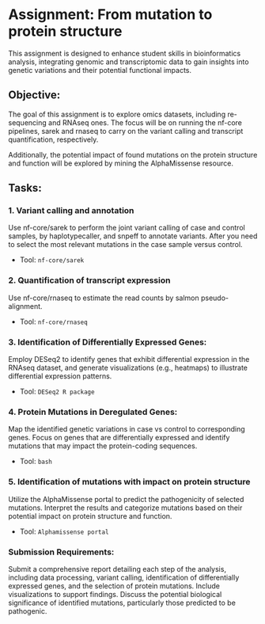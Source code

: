 # Assignment: From mutation to protein structure

This assignment is designed to enhance student skills in bioinformatics analysis, integrating genomic and transcriptomic data to gain insights into genetic variations and their potential functional impacts. 


## Objective:

The goal of this assignment is to explore omics datasets, including re-sequencing and RNAseq ones. The focus will be on running the nf-core pipelines, sarek and rnaseq to carry on the variant calling and transcript quantification, respectively.

Additionally, the potential impact of found mutations on the protein structure and function will be explored by mining the AlphaMissense resource.


## Tasks:

### 1. Variant calling and annotation

Use nf-core/sarek to perform the joint variant calling of case and control samples, by haplotypecaller, and snpeff to annotate variants. 
After you need to select the most relevant mutations in the case sample versus control.

- Tool: ```nf-core/sarek```

### 2. Quantification of transcript expression
Use nf-core/rnaseq to estimate the read counts by salmon pseudo-alignment.


- Tool: ```nf-core/rnaseq```

### 3. Identification of Differentially Expressed Genes:

Employ DESeq2 to identify genes that exhibit differential expression in the RNAseq dataset, and generate visualizations (e.g., heatmaps) to illustrate differential expression patterns.

- Tool: ```DESeq2 R package```

### 4. Protein Mutations in Deregulated Genes:

Map the identified genetic variations in case vs control to corresponding genes.
Focus on genes that are differentially expressed and identify mutations that may impact the protein-coding sequences.

- Tool: ```bash```

### 5. Identification of mutations with impact on protein structure

Utilize the AlphaMissense portal to predict the pathogenicity of selected mutations.
Interpret the results and categorize mutations based on their potential impact on protein structure and function.

- Tool: ```Alphamissense portal```

### Submission Requirements:

Submit a comprehensive report detailing each step of the analysis, including data processing, variant calling, identification of differentially expressed genes, and the selection of protein mutations. Include visualizations to support findings. Discuss the potential biological significance of identified mutations, particularly those predicted to be pathogenic.



